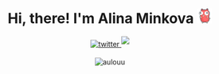 <h1 align="center">Hi, there! I'm Alina Minkova <img src="https://github.com/jmhobbs/cultofthepartyparrot.com/blob/main/guests/hd/partygopher.gif" width="30" height="30"/></h1>

<div id="badges" align="center">
  <a href="https://t.me/aulouu" target="_blank">
    <img src="https://img.shields.io/badge/telegram:  aulouu-%2300acee.svg?color=1DA1F2&style=for-the-badge&logo=telegram&logoColor=white" alt=twitter style="margin-bottom: 5px;"/>
  </a>
  <a href="mailto:alina.minkovva@gmail.com" target="_blank">
    <img src="https://img.shields.io/badge/gmail:  alina.minkovva-%23EA4335.svg?style=for-the-badge&logo=gmail&logoColor=white" t=mail style="margin-bottom: 5px;"/>
  </a>
  <p align="center"> <img src="https://komarev.com/ghpvc/?username=aulouu&label=Profile%20views&color=0e75b6&style=flat" alt="aulouu" /> </p>
</div>

<!--
**aulouu/aulouu** is a ✨ _special_ ✨ repository because its `README.md` (this file) appears on your GitHub profile.

Here are some ideas to get you started:

- 🔭 I’m currently working on ...
- 🌱 I’m currently learning ...
- 👯 I’m looking to collaborate on ...
- 🤔 I’m looking for help with ...
- 💬 Ask me about ...
- 📫 How to reach me: ...
- 😄 Pronouns: ...
- ⚡ Fun fact: ...
-->
